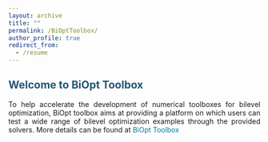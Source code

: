 ```yaml
---
layout: archive
title: ""
permalink: /BiOptToolbox/
author_profile: true
redirect_from:
  - /resume
---
```


<span style="color:#225675">Welcome to BiOpt Toolbox</span>
---

<p><div style="text-align:justify;">  
To help accelerate the development of numerical toolboxes for bilevel optimization, BiOpt toolbox aims at providing a platform on which users can test a wide range of bilevel optimization examples through the provided solvers. More details can be found at <a style="text-decoration:none; color:#007D98"  href="https://biopt.github.io/">BiOpt Toolbox</a>
</div> </p>
